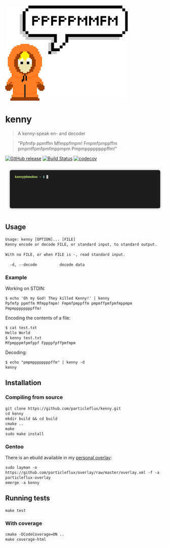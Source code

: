 ![logo](kenny.png)

# kenny

> A kenny-speak en- and decoder

> "Ppfmfp ppmffm Mfmppfmpm! Fmpmfpmppffm pmpmffpmfpmfmppmpm Pmpmppppppppffm!"

[![GitHub release](https://img.shields.io/github/release/particleflux/kenny)](https://github.com/particleflux/kenny/releases)
[![Build Status](https://travis-ci.org/particleflux/kenny.svg?branch=master)](https://travis-ci.org/particleflux/kenny)
[![codecov](https://codecov.io/gh/particleflux/kenny/branch/master/graph/badge.svg)](https://codecov.io/gh/particleflux/kenny)


![demo](demo.gif)



## Usage

```
Usage: kenny [OPTION]... [FILE]
Kenny encode or decode FILE, or standard input, to standard output.

With no FILE, or when FILE is -, read standard input.

  -d, --decode          decode data
```

### Example

Working on STDIN:

```
$ echo 'Oh my God! They killed Kenny!' | kenny 
Ppfmfp ppmffm Mfmppfmpm! Fmpmfpmppffm pmpmffpmfpmfmppmpm Pmpmppppppppffm!
```

Encoding the contents of a file:

```
$ cat test.txt 
Hello World
$ kenny test.txt 
Mfpmpppmfpmfppf Fppppfpffpmfmpm
```

Decoding:

```
$ echo "pmpmppppppppffm" | kenny -d
kenny
```


## Installation

### Compiling from source

```
git clone https://github.com/particleflux/kenny.git
cd kenny
mkdir build && cd build
cmake ..
make
sudo make install
```

### Gentoo

There is an ebuild available in my [personal overlay]:

```
sudo layman -o https://github.com/particleflux/overlay/raw/master/overlay.xml -f -a particleflux-overlay
emerge -a kenny
```

## Running tests

```
make test
```

### With coverage

```
cmake -DCodeCoverage=ON ..
make coverage-html
```


[personal overlay]: https://github.com/particleflux/overlay
